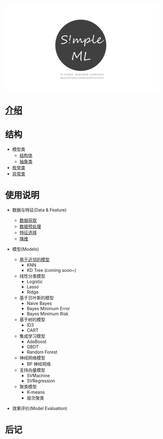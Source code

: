 

![](imgs/logo2.png)


# [介绍](./introduction.md)


# 结构

- 模型类
  - [结构体](structure/struct.md)
  - [抽象类](structure/abstract.md)
- [枚举类](structure/enum.md)
- [异常类](structure/error.md)


# 使用说明

- 数据与特征(Data & Feature)
  - [数据获取](manual/data_collect.md)
  - [数据预处理](manual/data_handle.md)
  - [特征选择](manual/feature.md)
  - [降维](manual/pca.md)

- 模型(Models)
  - [基于近邻的模型]()
    - KNN
    - KD Tree (coming soon~)
  - 线性分类模型
    - Logistic
    - Lasso
    - Ridge
  - 基于贝叶斯的模型
    - Naive Bayes
    - Bayes Minimum Error
    - Bayes Minimum Risk
  - 基于树的模型
    - ID3
    - CART
  - 集成学习模型
    - AdaBoost
    - GBDT
    - Random Forest
  - 神经网络模型
    - BP 神经网络
  - 支持向量模型
    - SVMachine
    - SVRegression
  - 聚类模型
    - K-means
    - 层次聚类

- 效果评价(Model Evaluation)

# 后记

